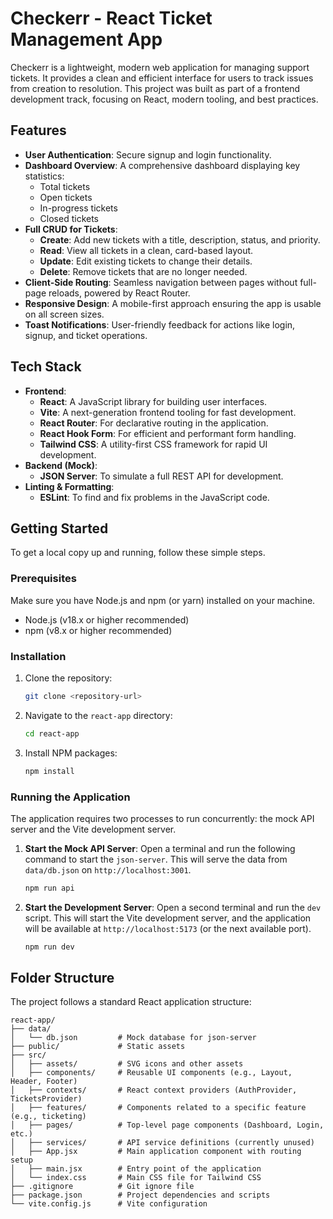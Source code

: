 # Checkerr - React Ticket Management App

Checkerr is a lightweight, modern web application for managing support tickets. It provides a clean and efficient interface for users to track issues from creation to resolution. This project was built as part of a frontend development track, focusing on React, modern tooling, and best practices.

## Features

-   **User Authentication**: Secure signup and login functionality.
-   **Dashboard Overview**: A comprehensive dashboard displaying key statistics:
    -   Total tickets
    -   Open tickets
    -   In-progress tickets
    -   Closed tickets
-   **Full CRUD for Tickets**:
    -   **Create**: Add new tickets with a title, description, status, and priority.
    -   **Read**: View all tickets in a clean, card-based layout.
    -   **Update**: Edit existing tickets to change their details.
    -   **Delete**: Remove tickets that are no longer needed.
-   **Client-Side Routing**: Seamless navigation between pages without full-page reloads, powered by React Router.
-   **Responsive Design**: A mobile-first approach ensuring the app is usable on all screen sizes.
-   **Toast Notifications**: User-friendly feedback for actions like login, signup, and ticket operations.

## Tech Stack

-   **Frontend**:
    -   **React**: A JavaScript library for building user interfaces.
    -   **Vite**: A next-generation frontend tooling for fast development.
    -   **React Router**: For declarative routing in the application.
    -   **React Hook Form**: For efficient and performant form handling.
    -   **Tailwind CSS**: A utility-first CSS framework for rapid UI development.
-   **Backend (Mock)**:
    -   **JSON Server**: To simulate a full REST API for development.
-   **Linting & Formatting**:
    -   **ESLint**: To find and fix problems in the JavaScript code.

## Getting Started

To get a local copy up and running, follow these simple steps.

### Prerequisites

Make sure you have Node.js and npm (or yarn) installed on your machine.

-   Node.js (v18.x or higher recommended)
-   npm (v8.x or higher recommended)

### Installation

1.  Clone the repository:
    ```sh
    git clone <repository-url>
    ```
2.  Navigate to the `react-app` directory:
    ```sh
    cd react-app
    ```
3.  Install NPM packages:
    ```sh
    npm install
    ```

### Running the Application

The application requires two processes to run concurrently: the mock API server and the Vite development server.

1.  **Start the Mock API Server**:
    Open a terminal and run the following command to start the `json-server`. This will serve the data from `data/db.json` on `http://localhost:3001`.

    ```sh
    npm run api
    ```

2.  **Start the Development Server**:
    Open a second terminal and run the `dev` script. This will start the Vite development server, and the application will be available at `http://localhost:5173` (or the next available port).

    ```sh
    npm run dev
    ```

## Folder Structure

The project follows a standard React application structure:

```
react-app/
├── data/
│   └── db.json         # Mock database for json-server
├── public/             # Static assets
├── src/
│   ├── assets/         # SVG icons and other assets
│   ├── components/     # Reusable UI components (e.g., Layout, Header, Footer)
│   ├── contexts/       # React context providers (AuthProvider, TicketsProvider)
│   ├── features/       # Components related to a specific feature (e.g., ticketing)
│   ├── pages/          # Top-level page components (Dashboard, Login, etc.)
│   ├── services/       # API service definitions (currently unused)
│   ├── App.jsx         # Main application component with routing setup
│   ├── main.jsx        # Entry point of the application
│   └── index.css       # Main CSS file for Tailwind CSS
├── .gitignore          # Git ignore file
├── package.json        # Project dependencies and scripts
└── vite.config.js      # Vite configuration
```
